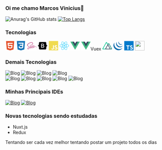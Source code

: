 ### Oi me chamo Marcos Vinicius👋

![Anurag's GitHub stats](https://github-readme-stats.vercel.app/api?username=CMarcosVi&show_icons=true&theme=radical) [![Top Langs](https://github-readme-stats.vercel.app/api/top-langs/?username=CMarcosVi&layout=compact)](https://github.com/CMarcosVi) 
### Tecnologias
<div>
  <img src="https://github.com/devicons/devicon/blob/master/icons/html5/html5-plain.svg" width="30px" height="30px"></img>
  <img src="https://github.com/devicons/devicon/blob/master/icons/css3/css3-plain.svg" width="30px" height="30px"></img>
  <img src="https://github.com/devicons/devicon/blob/master/icons/sass/sass-original.svg" width="30px" height="30px"></img>
  <img src="https://github.com/devicons/devicon/blob/master/icons/bootstrap/bootstrap-plain.svg" width="30px" height="30px"></img>
  <img src="https://github.com/devicons/devicon/blob/master/icons/javascript/javascript-plain.svg" width="30px" height="30px"></img>
  <img src="https://github.com/devicons/devicon/blob/master/icons/react/react-original.svg" width="30px" height="30px"></img>
  <img src="https://github.com/devicons/devicon/blob/master/icons/vuejs/vuejs-original.svg" width="30px" height="30px"></img>
  <img src="https://github.com/devicons/devicon/blob/master/icons/vuejs/vuejs-original.svg" width="30px" height="30px"></img>Vuex
  <img src="https://github.com/devicons/devicon/blob/master/icons/nuxtjs/nuxtjs-original.svg" width="30px" height="30px"></img>
  <img src="https://github.com/devicons/devicon/blob/master/icons/jquery/jquery-plain.svg" width="30px" height="30px"></img>
  <img src="https://github.com/devicons/devicon/blob/master/icons/typescript/typescript-plain.svg" width="30px" height="30px"></img>
  <img src="https://axios-http.com/assets/logo.svg" width="30px" height="30px"></img>
</div>

### Demais Tecnologias
  ![Blog](https://img.shields.io/badge/Microsoft_Excel-217346?style=for-the-badge&logo=microsoft-excel&logoColor=white)
  ![Blog](https://img.shields.io/badge/Microsoft_PowerPoint-B7472A?style=for-the-badge&logo=microsoft-powerpoint&logoColor=white)
  ![Blog](https://img.shields.io/badge/Microsoft_Word-2B579A?style=for-the-badge&logo=microsoft-word&logoColor=white)
  ![Blog](https://img.shields.io/badge/Adobe%20after%20affects-CF96FD?style=for-the-badge&logo=Adobe%20after%20effects&logoColor=393665)
  <br>
  ![Blog](https://img.shields.io/badge/Adobe%20Illustrator-FF9A00?style=for-the-badge&logo=adobe%20illustrator&logoColor=white)
  ![Blog](https://img.shields.io/badge/Adobe%20Photoshop-31A8FF?style=for-the-badge&logo=Adobe%20Photoshop&logoColor=black)
  ![Blog](https://img.shields.io/badge/Adobe%20XD-470137?style=for-the-badge&logo=Adobe%20XD&logoColor=#FF61F6)
  ![Blog](https://img.shields.io/badge/Canva-%2300C4CC.svg?&style=for-the-badge&logo=Canva&logoColor=white)
  ![Blog](https://img.shields.io/badge/Figma-F24E1E?style=for-the-badge&logo=figma&logoColor=white)

### Minhas Principais IDEs
[![Blog](https://img.shields.io/badge/Visual_Studio_Code-0078D4?style=for-the-badge&logo=visual%20studio%20code&logoColor=white)](https://code.visualstudio.com/)
[![Blog](https://img.shields.io/badge/Codesandbox-000000?style=for-the-badge&logo=CodeSandbox&logoColor=Dracula)](https://codesandbox.io)

### Novas tecnologias sendo estudadas

<ul>
  <li>Nuxt.js</li>
  <li>Redux</li>
</ul>

Tentando ser cada vez melhor
tentando postar um projeto todos os dias
